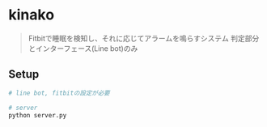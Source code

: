 # kinako

> Fitbitで睡眠を検知し、それに応じてアラームを鳴らすシステム
> 判定部分とインターフェース(Line bot)のみ

## Setup

``` bash
# line bot, fitbitの設定が必要

# server
python server.py
```
